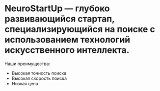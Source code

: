 # NeuroStartUp — глубоко развивающийся стартап, специализирующийся на поиске с использованием технологий искусственного интеллекта.

Наши преимущества:
- Высокая точность поиска
- Высокая скорость поиска
- Низкая цена
